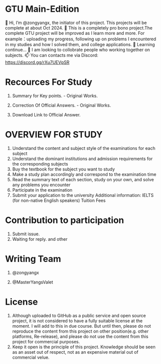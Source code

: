 # GTU Main-Edition

👋 Hi, I’m @zongyangx, the initiator of this project. This projects will be complete at about Oct 2024.
👀 This is a completely pro bono project.The complete GTU project will be improved as I learn more and more. For example：uploading my progress, following up on problems I encountered in my studies and how I solved them, and college applications.
🌱 Learning continue...
💞️ I am looking to collobrate people who working together on subjects.
📫 You can contacts me via Discord: https://discord.gg/rXu7UEVpSR

# Recources For Study

1. Summary for Key points. - Original Works.

2. Correction Of Official Answers. - Original Works.

3. Download Link to Official Answer.

# OVERVIEW FOR STUDY

1. Understand the content and subject style of the examinations for each subject
2. Understand the dominant institutions and admission requirements for the corresponding subjects
3. Buy the textbook for the subject you want to study
4. Make a study plan accordingly and correspond to the examination time
5. Read the summary text of each section, study on your own, and solve any problems you encounter
6. Participate in the examination
7. Submit your application to the university
   Additional information:
   IELTS (for non-native English speakers)
   Tuition Fees

# Contribution to participation

1. Submit issue.
2. Waiting for reply.
   and other

# Writing Team

1. @zongyangx

2. @MasterYangsValet

# License

1. Although uploaded to GitHub as a public service and open source project, it is not considered to have a fully suitable license at the moment. I will add to this in due course. But until then, please do not reproduce the content from this project on other position(e.g. other platforms, Re-release), and please do not use the content from this project for commercial purposes.
2. Keep it open is the principle of this project. Knowledge should be seen as an asset out of respect, not as an expensive material out of commercial velue.
